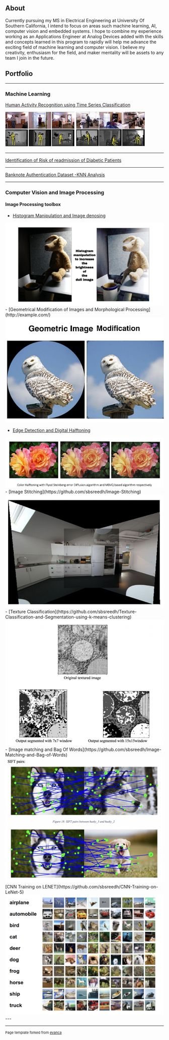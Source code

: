 ## About

Currently pursuing my MS in Electrical Engineering at University Of Southern California, I intend to focus on areas such  machine learning, AI, computer vision and embedded systems. I hope to combine my experience working as an Applications Engineer at Analog Devices added  with the skills and concepts learned in this program to rapidly will help me advance the exciting field of machine learning and computer vision. I believe my creativity, enthusiasm for the field, and maker mentality will be assets to any team I join in the future. 



## Portfolio

---

### Machine Learning

[Human Activity Recognition using Time Series Classification](https://github.com/sbsreedh/Human-Activity-Recognition-using-Time-Series-Classification)

<img src="/images/hum.jpeg?"/>

---
[Identification of Risk of readmission of Diabetic Patients]( https://github.com/sbsreedh/Identification-of-Risk-of-readmission-of-Diabetic-patients)
<!-- <img src="images/dummy_thumbnail.jpg?raw=true"/> -->

---
[Banknote Authentication Dataset -KNN Analysis](https://github.com/sbsreedh/Banknote-Authentication-Dataset-KNN-Analysis)
<!-- <img src="images/dummy_thumbnail.jpg?raw=true"/> -->

---

### Computer Vision and Image Processing

#### Image Processing toolbox

- [Histogram Manipulation and Image denosing](https://github.com/sbsreedh/Color-Histogram-Manipulation-and-Image-Denoising)
<img src="images/WhatsApp Image 2020-06-17 at 11.56.22 PM.jpeg"/>
- [Geometrical Modification of Images and Morphological Processing](http://example.com/)
<img src="images/WhatsApp Image 2020-06-18 at 12.16.49 AM.jpeg"/>

- [Edge Detection and Digital Halftoning](https://github.com/sbsreedh/Edge-Detection-and-Digital-Halftoning)
<img src="images/ColorTone.png"/>
- [Image Stitching](https://github.com/sbsreedh/Image-Stitching)
<img src="images/Final.png"/>
- [Texture Classification](https://github.com/sbsreedh/Texture-Classification-and-Segmentation-using-k-means-clustering)
<img src="images/Texture.png"/>
- [Image matching and Bag Of Words](https://github.com/sbsreedh/Image-Matching-and-Bag-of-Words)
<img src="images/BOW.png"/>
[CNN Training on LENET](https://github.com/sbsreedh/CNN-Training-on-LeNet-5)
<img src="images/CIFAR.png"/>
---




---
<p style="font-size:11px">Page template forked from <a href="https://github.com/evanca/quick-portfolio">evanca</a></p>
<!-- Remove above link if you don't want to attibute -->
